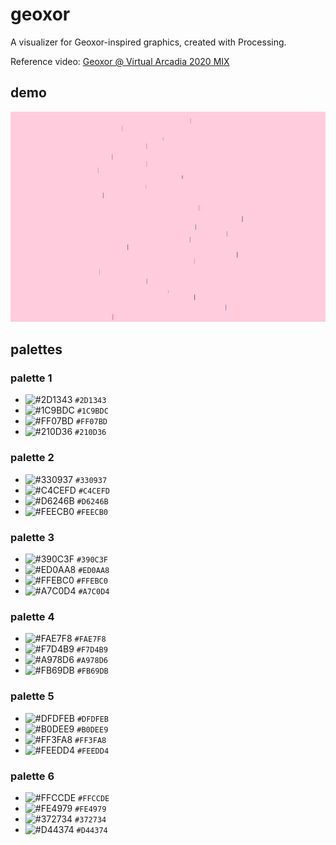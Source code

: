 # geoxor

A visualizer for Geoxor-inspired graphics, created with Processing.

Reference video: [Geoxor @ Virtual Arcadia 2020 MIX](https://www.youtube.com/watch?v=aaqGyVmR5lM)

## demo

![Downscaled demonstration of Geoxor-inspired graphics using a pink and red color palette](movie_small.gif)

## palettes

### palette 1
- ![#2D1343](https://placehold.co/15x15/2D1343/2D1343.png) `#2D1343`
- ![#1C9BDC](https://placehold.co/15x15/1C9BDC/1C9BDC.png) `#1C9BDC`
- ![#FF07BD](https://placehold.co/15x15/FF07BD/FF07BD.png) `#FF07BD`
- ![#210D36](https://placehold.co/15x15/210D36/210D36.png) `#210D36`

### palette 2
- ![#330937](https://placehold.co/15x15/330937/330937.png) `#330937`
- ![#C4CEFD](https://placehold.co/15x15/C4CEFD/C4CEFD.png) `#C4CEFD`
- ![#D6246B](https://placehold.co/15x15/D6246B/D6246B.png) `#D6246B`
- ![#FEECB0](https://placehold.co/15x15/FEECB0/FEECB0.png) `#FEECB0`

### palette 3
- ![#390C3F](https://placehold.co/15x15/390C3F/390C3F.png) `#390C3F`
- ![#ED0AA8](https://placehold.co/15x15/ED0AA8/ED0AA8.png) `#ED0AA8`
- ![#FFEBC0](https://placehold.co/15x15/FFEBC0/FFEBC0.png) `#FFEBC0`
- ![#A7C0D4](https://placehold.co/15x15/A7C0D4/A7C0D4.png) `#A7C0D4`

### palette 4
- ![#FAE7F8](https://placehold.co/15x15/FAE7F8/FAE7F8.png) `#FAE7F8`
- ![#F7D4B9](https://placehold.co/15x15/F7D4B9/F7D4B9.png) `#F7D4B9`
- ![#A978D6](https://placehold.co/15x15/A978D6/A978D6.png) `#A978D6`
- ![#FB69DB](https://placehold.co/15x15/FB69DB/FB69DB.png) `#FB69DB`

### palette 5
- ![#DFDFEB](https://placehold.co/15x15/DFDFEB/DFDFEB.png) `#DFDFEB`
- ![#B0DEE9](https://placehold.co/15x15/B0DEE9/B0DEE9.png) `#B0DEE9`
- ![#FF3FA8](https://placehold.co/15x15/FF3FA8/FF3FA8.png) `#FF3FA8`
- ![#FEEDD4](https://placehold.co/15x15/FEEDD4/FEEDD4.png) `#FEEDD4`

### palette 6
- ![#FFCCDE](https://placehold.co/15x15/FFCCDE/FFCCDE.png) `#FFCCDE`
- ![#FE4979](https://placehold.co/15x15/FE4979/FE4979.png) `#FE4979`
- ![#372734](https://placehold.co/15x15/372734/372734.png) `#372734`
- ![#D44374](https://placehold.co/15x15/D44374/D44374.png) `#D44374`
